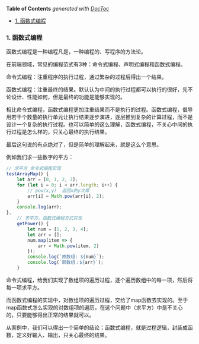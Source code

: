 <!-- START doctoc generated TOC please keep comment here to allow auto update -->
<!-- DON'T EDIT THIS SECTION, INSTEAD RE-RUN doctoc TO UPDATE -->
**Table of Contents**  *generated with [DocToc](https://github.com/thlorenz/doctoc)*

- [1. 函数式编程](#1-%E5%87%BD%E6%95%B0%E5%BC%8F%E7%BC%96%E7%A8%8B)

<!-- END doctoc generated TOC please keep comment here to allow auto update -->

### 1. 函数式编程

函数式编程是一种编程凡是，一种编程的、写程序的方法论。

在前端领域，常见的编程范式有3种：命令式编程、声明式编程和函数式编程。

命令式编程：注重程序的执行过程，通过繁杂的过程后得出一个结果。

函数式编程：注重最终的结果。默认认为中间的执行过程都可以执行的很好，先不论设计、性能如何，但是最终的功能是能够实现的。

相比命令式编程，函数式编程更加注重结果而不是执行的过程。函数式编程，倡导用若干个数量的执行单元让执行结果逐步演进，逐层推到复杂的计算过程，而不是设计一个复杂的执行过程。也可以简单的这么理解，函数式编程，不关心中间的执行过程是怎么样的，只关心最终的执行结果。

最后这句说的有点绝对了，但是简单的理解起来，就是这么个意思。

例如我们求一些数字的平方：

```js
// 求平方 命令式编程实现
testArrayMap() {
    let arr = [0, 1, 2, 3];
    for (let i = 0; i < arr.length; i++) {
        // pow(x,y)  返回x的y次幂
        arr[i] = Math.pow(arr[i], 2);
    }
    console.log(arr);
},
    // 求平方，函数式编程方式实现
    getPower() {
        let num = [1, 2, 3, 4];
        let arr = [];
        num.map(item => {
            arr = Math.pow(item, 2)
        });
        console.log(`原数组: ${num}`);
        console.log(`新数组：${arr}`);
    }
```

命令式编程，给我们实现了数组项的遍历过程，逐个遍历数组中的每一项，然后将每一项求平方。

而函数式编程的实现中，对数组项的遍历过程，交给了map函数去实现的。至于map函数式怎么实现的对数组项的遍历，在这个问题中（求平方）中是不关心的，只要能够得出正常的结果就可以。

从案例中，我们可以得出一个简单的结论；函数式编程，就是过程逻辑，封装成函数，定义好输入、输出，只关心最终的结果。

